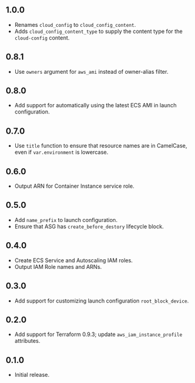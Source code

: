 ## 1.0.0

- Renames `cloud_config` to `cloud_config_content`.
- Adds `cloud_config_content_type` to supply the content type for the `cloud-config` content.

## 0.8.1

- Use `owners` argument for `aws_ami` instead of owner-alias filter.

## 0.8.0

- Add support for automatically using the latest ECS AMI in launch configuration.

## 0.7.0

- Use `title` function to ensure that resource names are in CamelCase, even if `var.environment` is lowercase.

## 0.6.0

- Output ARN for Container Instance service role.

## 0.5.0

- Add `name_prefix` to launch configuration.
- Ensure that ASG has `create_before_destory` lifecycle block.

## 0.4.0

- Create ECS Service and Autoscaling IAM roles.
- Output IAM Role names and ARNs.

## 0.3.0

- Add support for customizing launch configuration `root_block_device`.

## 0.2.0

- Add support for Terraform 0.9.3; update `aws_iam_instance_profile` attributes.

## 0.1.0

- Initial release.

